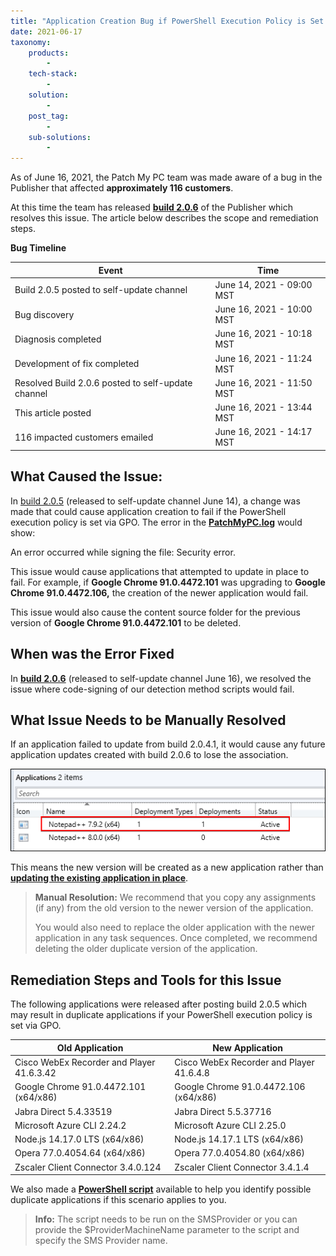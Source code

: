 ```yaml
---
title: "Application Creation Bug if PowerShell Execution Policy is Set via GPO"
date: 2021-06-17
taxonomy:
    products:
        - 
    tech-stack:
        - 
    solution:
        - 
    post_tag:
        - 
    sub-solutions:
        - 
---
```


As of June 16, 2021, the Patch My PC team was made aware of a bug in the Publisher that affected **approximately 116 customers**.

At this time the team has released **[build 2.0.6](https://docs.patchmypc.com/release-history/production-releases#2-0-6-2021-06-16)** of the Publisher which resolves this issue. The article below describes the scope and remediation steps.

**Bug Timeline**

| **Event** | **Time** |
| --- | --- |
| Build 2.0.5 posted to self-update channel | June 14, 2021 - 09:00 MST |
| Bug discovery | June 16, 2021 - 10:00 MST |
| Diagnosis completed | June 16, 2021 - 10:18 MST |
| Development of fix completed | June 16, 2021 - 11:24 MST |
| Resolved Build 2.0.6 posted to self-update channel | June 16, 2021 - 11:50 MST |
| This article posted | June 16, 2021 - 13:44 MST |
| 116 impacted customers emailed | June 16, 2021 - 14:17 MST |

## What Caused the Issue:

In [build 2.0.5](https://docs.patchmypc.com/release-history/production-releases#2-0-5-2021-06-08) (released to self-update channel June 14), a change was made that could cause application creation to fail if the PowerShell execution policy is set via GPO. The error in the **[PatchMyPC.log](https://docs.patchmypc.com/get-help/log-reference-guide#patchmypc-log)** would show:

An error occurred while signing the file: Security error.

This issue would cause applications that attempted to update in place to fail. For example, if **Google Chrome 91.0.4472.101** was upgrading to **Google Chrome 91.0.4472.106,** the creation of the newer application would fail.

This issue would also cause the content source folder for the previous version of **Google Chrome 91.0.4472.101** to be deleted.

## When was the Error Fixed

In **[build 2.0.6](https://docs.patchmypc.com/release-history/production-releases#2-0-6-2021-06-16)** (released to self-update channel June 16), we resolved the issue where code-signing of our detection method scripts would fail.

## What Issue Needs to be Manually Resolved

If an application failed to update from build 2.0.4.1, it would cause any future application updates created with build 2.0.6 to lose the association.

![Duplicate Application PowerShell Security Error Bug](/_images/Duplicate-Application-PowerShell-Security-Error-Bug.png "Duplicate Application PowerShell Security Error Bug")

This means the new version will be created as a new application rather than **[updating the existing application in place](https://patchmypc.com/base-install-update-options-explained)**.

> **Manual Resolution:** We recommend that you copy any assignments (if any) from the old version to the newer version of the application.
> 
> You would also need to replace the older application with the newer application in any task sequences. Once completed, we recommend deleting the older duplicate version of the application.

## Remediation Steps and Tools for this Issue

The following applications were released after posting build 2.0.5 which may result in duplicate applications if your PowerShell execution policy is set via GPO.

| **Old Application** | **New Application** |
| --- | --- |
| Cisco WebEx Recorder and Player 41.6.3.42 | Cisco WebEx Recorder and Player 41.6.4.8 |
| Google Chrome 91.0.4472.101 (x64/x86) | Google Chrome 91.0.4472.106 (x64/x86) |
| Jabra Direct 5.4.33519 | Jabra Direct 5.5.37716 |
| Microsoft Azure CLI 2.24.2 | Microsoft Azure CLI 2.25.0 |
| Node.js 14.17.0 LTS (x64/x86) | Node.js 14.17.1 LTS (x64/x86) |
| Opera 77.0.4054.64 (x64/x86) | Opera 77.0.4054.80 (x64/x86) |
| Zscaler Client Connector 3.4.0.124 | Zscaler Client Connector 3.4.1.4 |

We also made a **[PowerShell script](https://github.com/PatchMyPCTeam/CustomerTroubleshooting/blob/Release/PowerShell/Get-PMPCAppsWithEmptyContent.ps1)** available to help you identify possible duplicate applications if this scenario applies to you.

> **Info:** The script needs to be run on the SMSProvider or you can provide the $ProviderMachineName parameter to the script and specify the SMS Provider name.